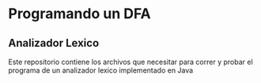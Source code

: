 # Programando un DFA 
## Analizador Lexico
Este repositorio contiene los archivos que necesitar para correr y probar el programa de un analizador lexico implementado en Java

